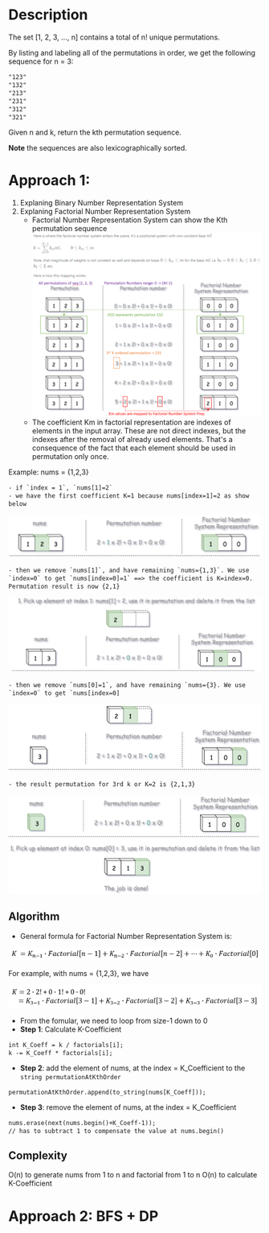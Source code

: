 # Description
The set [1, 2, 3, ..., n] contains a total of n! unique permutations.

By listing and labeling all of the permutations in order, we get the following sequence for n = 3:
```
"123"
"132"
"213"
"231"
"312"
"321"
```
Given n and k, return the kth permutation sequence.

**Note** the sequences are also lexicographically sorted.

# Approach 1:
1. Explaning Binary Number Representation System
2. Explaning Factorial Number Representation System
    - Factorial Number Representation System can show the Kth permutation sequence
![image info](./1.png)
    - The coefficient Km in factorial representation are indexes of elements in the input array. These are not direct indexes, but the indexes after the removal of already used elements. That's a consequence of the fact that each element should be used in permutation only once.

Example: nums = {1,2,3}

    - if `index = 1`, `nums[1]=2`
    - we have the first coefficient K=1 because nums[index=1]=2 as show below

![image info](./2.png)

    - then we remove `nums[1]`, and have remaining `nums={1,3}`. We use `index=0` to get `nums[index=0]=1` ==> the coefficient is K=index=0. Permutation result is now {2,1}

![image info](./3.png)

    - then we remove `nums[0]=1`, and have remaining `nums={3}. We use `index=0` to get `nums[index=0]

![image info](./4.png)

    - the result permutation for 3rd k or K=2 is {2,1,3}

![image info](./5.png)

## Algorithm
* General formula for Factorial Number Representation System is:

![image info](./6.png)

For example, with nums = {1,2,3}, we have

![image info](./7.png)

* From the fomular, we need to loop from size-1 down to 0
* **Step 1**: Calculate K-Coefficient
```
int K_Coeff = k / factorials[i];
k -= K_Coeff * factorials[i];
```
* **Step 2**: add the element of nums, at the index = K_Coefficient to the `string permutationAtKthOrder`
```
permutationAtKthOrder.append(to_string(nums[K_Coeff]));
```
* **Step 3**: remove the element of nums, at the index = K_Coefficient
```
nums.erase(next(nums.begin()+K_Coeff-1));
// has to subtract 1 to compensate the value at nums.begin()
```
## Complexity
O(n) to generate nums from 1 to n and factorial from 1 to n
O(n) to calculate K-Coefficient

# Approach 2: BFS + DP